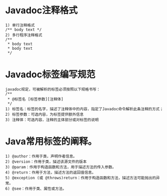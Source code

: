 # Javadoc注释格式
    1) 单行注释格式
    /** body text */
    2) 多行程序注释格式
    /**
     * body text
     * body text
     */
    
# Javadoc标签编写规范
    javadoc规定，可被解析的标签必须按照以下规格书写：
    /**
     * @标签名 [标签参数][注释体]
     */
    1) 标签名：标签的名字，描述了注释体中的内容，指定了Javadoc命令解析此条注释的方式；
    2) 标签参数：可选内容，为标签提供额外信息
    3) 注释体：可选内容，注释的主体部分或对标签的说明
# Java常用标签的阐释。
    1) @author：作用于类，声明作者信息。
    2) @version：作用于类，描述该源文件的版本
    3) @param：作用于构造函数和方法，用于描述方法的传入参数。
    4) @return：作用于方法，描述方法的返回值信息。
    5) @exception (或 @throws)return：作用于构造函数和方法，描述方法可能抛出的异常。
    6) @see：作用于类、属性或方法。
